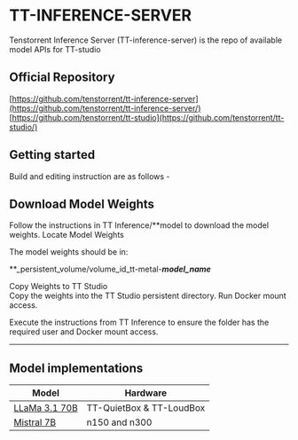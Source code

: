 # TT-INFERENCE-SERVER

Tenstorrent Inference Server (TT-inference-server) is the repo of available model APIs for TT-studio

## Official Repository

[https://github.com/tenstorrent/tt-inference-server](https://github.com/tenstorrent/tt-inference-server/)
[https://github.com/tenstorrent/tt-studio](https://github.com/tenstorrent/tt-studio/)

## Getting started
Build and editing instruction are as follows -

## Download Model Weights  

Follow the instructions in TT Inference/**model to download the model weights.
Locate Model Weights  

The model weights should be in:  

**_persistent_volume/volume_id_tt-metal-***model_name***

Copy Weights to TT Studio  
Copy the weights into the TT Studio persistent directory. 
Run Docker mount access. 

Execute the instructions from TT Inference to ensure the folder has the required user and Docker mount access.

--------------------------------------------------------------------------------------------------------------

## Model implementations
| Model          | Hardware                    |
|----------------|-----------------------------|
| [LLaMa 3.1 70B](tt-metal-llama3-70b/README.md)  | TT-QuietBox & TT-LoudBox    |
| [Mistral 7B](tt-metal-mistral-7b/README.md) | n150 and n300|